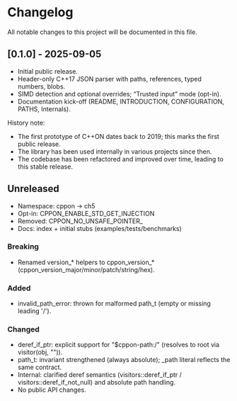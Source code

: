 # Changelog

All notable changes to this project will be documented in this file.

## [0.1.0] - 2025-09-05
- Initial public release.
- Header-only C++17 JSON parser with paths, references, typed numbers, blobs.
- SIMD detection and optional overrides; “Trusted input” mode (opt-in).
- Documentation kick-off (README, INTRODUCTION, CONFIGURATION, PATHS, Internals).

History note:
- The first prototype of C++ON dates back to 2019; this marks the first public release.
- The library has been used internally in various projects since then.
- The codebase has been refactored and improved over time, leading to this stable release.

## Unreleased
- Namespace: cppon → ch5
- Opt-in: CPPON_ENABLE_STD_GET_INJECTION
- Removed: CPPON_NO_UNSAFE_POINTER_
- Docs: index + initial stubs (examples/tests/benchmarks)

### Breaking
- Renamed version_* helpers to cppon_version_* (cppon_version_major/minor/patch/string/hex).

### Added
- invalid_path_error: thrown for malformed path_t (empty or missing leading '/').

### Changed
- deref_if_ptr: explicit support for "$cppon-path:/" (resolves to root via visitor(obj, "")).
- path_t: invariant strengthened (always absolute); _path literal reflects the same contract.
- Internal: clarified deref semantics (visitors::deref_if_ptr / visitors::deref_if_not_null) and absolute path handling.
- No public API changes.
